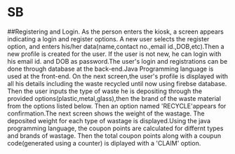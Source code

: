 # SB
##Registering and Login.
As the person enters the kiosk, a screen appears indicating a login and register options.
A new user selects the register option, and enters his/her data(name,contact no.,email id.,DOB,etc).Then a new profile is created for the user.
If the user is not new, he can login with his email id. and DOB as password.The user's login and registrations can be done through database at the back-end.Java Programming language is used at the front-end.
On the next screen,the user's profile is displayed with all his details including the waste recycled until now using firebse database.
Then the user inputs the type of waste he is depositing through the provided options(plastic,metal,glass),then the brand of the waste material from the options listed below.
Then an option named 'RECYCLE'appears for confirmation.The next screen shows the weight of the wastage.
The deposited weight for each type of wastage is displayed.Using the java programming language, the coupon points are calculated for differnt types and brands of wastage.
Then the total coupon points along with a coupun code(generated using a counter) is diplayed with a 'CLAIM' option.
